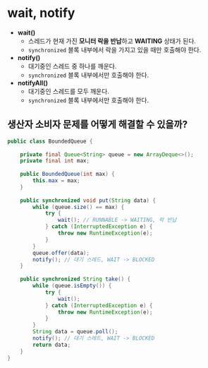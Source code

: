 # wait, notify

- **wait()**
  - 스레드가 현재 가진 **모니터 락을 반납**하고 **WAITING** 상태가 된다.
  - `synchronized` 블록 내부에서 락을 가지고 있을 때만 호출해야 한다.
- **notify()**
  - 대기중인 스레드 중 하나를 깨운다.
  - `synchronized` 블록 내부에서만 호출해야 한다.
- **notifyAll()**
  - 대기중인 스레드를 모두 깨운다.
  - `synchronized` 블록 내부에서만 호출해야 한다.

## 생산자 소비자 문제를 어떻게 해결할 수 있을까?

```java
public class BoundedQueue {
	
	private final Queue<String> queue = new ArrayDeque<>();
	private final int max;
	
	public BoundedQueue(int max) {
		this.max = max;
	}
	
	public synchronized void put(String data) {
		while (queue.size() == max) {
			try {
				wait(); // RUNNABLE -> WAITING, 락 반납
			} catch (InterruptedException e) {
				throw new RuntimeException(e);
			}
		}
		queue.offer(data);
		notify(); // 대기 스레드, WAIT -> BLOCKED
	}
	
	public synchronized String take() {
		while (queue.isEmpty()) {
			try {
				wait();
			} catch (InterruptedException e) {
				throw new RuntimeException(e);
			}
		}
		String data = queue.poll();
		notify(); // 대기 스레드, WAIT -> BLOCKED
		return data;
	}
}
```
